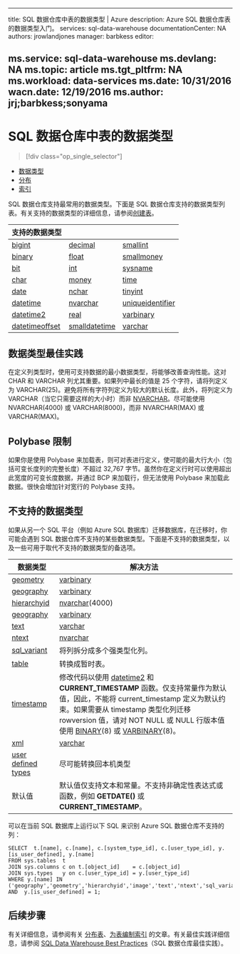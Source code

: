 <!-- Temp remove tables-overview, next task on -->
---
title: SQL 数据仓库中表的数据类型 | Azure
description: Azure SQL 数据仓库表的数据类型入门。
services: sql-data-warehouse
documentationCenter: NA
authors: jrowlandjones
manager: barbkess
editor: 

ms.service: sql-data-warehouse
ms.devlang: NA
ms.topic: article
ms.tgt_pltfrm: NA
ms.workload: data-services
ms.date: 10/31/2016
wacn.date: 12/19/2016
ms.author: jrj;barbkess;sonyama
---

# SQL 数据仓库中表的数据类型

> [!div class="op_single_selector"]
- [数据类型][]
- [分布][]
- [索引][]
<!-- 
- [概述][]
- [Partition][]
- [统计信息][]
- [临时][]
-->

SQL 数据仓库支持最常用的数据类型。下面是 SQL 数据仓库支持的数据类型列表。有关支持的数据类型的详细信息，请参阅[创建表][]。

|**支持的数据类型**|    |    |
|---|---|---|
|[bigint][]|[decimal][]|[smallint][]|
|[binary][]|[float][]|[smallmoney][]|
|[bit][]|[int][]|[sysname][]|
|[char][]|[money][]|[time][]|
|[date][]|[nchar][]|[tinyint][]|
|[datetime][]|[nvarchar][]|[uniqueidentifier][]|
|[datetime2][]|[real][]|[varbinary][]|
|[datetimeoffset][]|[smalldatetime][]|[varchar][]|

## 数据类型最佳实践

 在定义列类型时，使用可支持数据的最小数据类型，将能够改善查询性能。这对 CHAR 和 VARCHAR 列尤其重要。如果列中最长的值是 25 个字符，请将列定义为 VARCHAR(25)。避免将所有字符列定义为较大的默认长度。此外，将列定义为 VARCHAR（当它只需要这样的大小时）而非 [NVARCHAR][]。尽可能使用 NVARCHAR(4000) 或 VARCHAR(8000)，而非 NVARCHAR(MAX) 或 VARCHAR(MAX)。

## Polybase 限制

如果你是使用 Polybase 来加载表，则可对表进行定义，使可能的最大行大小（包括可变长度列的完整长度）不超过 32,767 字节。虽然你在定义行时可以使用超出此宽度的可变长度数据，并通过 BCP 来加载行，但无法使用 Polybase 来加载此数据。很快会增加针对宽行的 Polybase 支持。

## 不支持的数据类型

如果从另一个 SQL 平台（例如 Azure SQL 数据库）迁移数据库，在迁移时，你可能会遇到 SQL 数据仓库不支持的某些数据类型。下面是不支持的数据类型，以及一些可用于取代不支持的数据类型的备选项。

|数据类型|解决方法|
|---|---|
|[geometry][]|[varbinary][]|
|[geography][]|[varbinary][]|
|[hierarchyid][]|[nvarchar][](4000)|
|[geography][ntext,text,image]|[varbinary][]|
|[text][ntext,text,image]|[varchar][]|
|[ntext][ntext,text,image]|[nvarchar][]|
|[sql_variant][]|将列拆分成多个强类型化列。|
|[table][]|转换成暂时表。|
|[timestamp][]|修改代码以使用 [datetime2][] 和 **CURRENT_TIMESTAMP** 函数。仅支持常量作为默认值，因此，不能将 current_timestamp 定义为默认约束。如果需要从 timestamp 类型化列迁移 rowversion 值，请对 NOT NULL 或 NULL 行版本值使用 [BINARY][](8) 或 [VARBINARY][BINARY](8)。|
|[xml][]|[varchar][]|
|[user defined types][]|尽可能转换回本机类型|
|默认值|默认值仅支持文本和常量。不支持非确定性表达式或函数，例如 **GETDATE()** 或 **CURRENT_TIMESTAMP**。|

可以在当前 SQL 数据库上运行以下 SQL 来识别 Azure SQL 数据仓库不支持的列：

```
SELECT  t.[name], c.[name], c.[system_type_id], c.[user_type_id], y.[is_user_defined], y.[name]
FROM sys.tables  t
JOIN sys.columns c on t.[object_id]    = c.[object_id]
JOIN sys.types   y on c.[user_type_id] = y.[user_type_id]
WHERE y.[name] IN ('geography','geometry','hierarchyid','image','text','ntext','sql_variant','timestamp','xml')
AND  y.[is_user_defined] = 1;
```

## 后续步骤

有关详细信息，请参阅有关 <!-- [表概述][Overview]、--> [分布表][Distribute]、[为表编制索引][Index] <!-- 、[将表分区][Partition]、[维护表统计信息][Statistics]和[临时表][Temporary] --> 的文章。有关最佳实践详细信息，请参阅 [SQL Data Warehouse Best Practices][]（SQL 数据仓库最佳实践）。

<!--Image references-->

<!--Article references-->
[Overview]: ./sql-data-warehouse-tables-overview.md
[概述]: ./sql-data-warehouse-tables-overview.md
[数据类型]: ./sql-data-warehouse-tables-data-types.md
[Distribute]: ./sql-data-warehouse-tables-distribute.md
[分布]: ./sql-data-warehouse-tables-distribute.md
[Index]: ./sql-data-warehouse-tables-index.md
[索引]: ./sql-data-warehouse-tables-index.md
[Partition]: ./sql-data-warehouse-tables-partition.md
[Statistics]: ./sql-data-warehouse-tables-statistics.md
[统计信息]: ./sql-data-warehouse-tables-statistics.md
[Temporary]: ./sql-data-warehouse-tables-temporary.md
[临时]: ./sql-data-warehouse-tables-temporary.md
[SQL Data Warehouse Best Practices]: ./sql-data-warehouse-best-practices.md

<!--MSDN references-->

<!--Other Web references-->
[创建表]: https://msdn.microsoft.com/zh-cn/library/mt203953.aspx
[bigint]: https://msdn.microsoft.com/zh-cn/library/ms187745.aspx
[binary]: https://msdn.microsoft.com/zh-cn/library/ms188362.aspx
[bit]: https://msdn.microsoft.com/zh-cn/library/ms177603.aspx
[char]: https://msdn.microsoft.com/zh-cn/library/ms176089.aspx
[date]: https://msdn.microsoft.com/zh-cn/library/bb630352.aspx
[datetime]: https://msdn.microsoft.com/zh-cn/library/ms187819.aspx
[datetime2]: https://msdn.microsoft.com/zh-cn/library/bb677335.aspx
[datetimeoffset]: https://msdn.microsoft.com/zh-cn/library/bb630289.aspx
[decimal]: https://msdn.microsoft.com/zh-cn/library/ms187746.aspx
[float]: https://msdn.microsoft.com/zh-cn/library/ms173773.aspx
[geometry]: https://msdn.microsoft.com/zh-cn/library/cc280487.aspx
[geography]: https://msdn.microsoft.com/zh-cn/library/cc280766.aspx
[hierarchyid]: https://msdn.microsoft.com/zh-cn/library/bb677290.aspx
[int]: https://msdn.microsoft.com/zh-cn/library/ms187745.aspx
[money]: https://msdn.microsoft.com/zh-cn/library/ms179882.aspx
[nchar]: https://msdn.microsoft.com/zh-cn/library/ms186939.aspx
[nvarchar]: https://msdn.microsoft.com/zh-cn/library/ms186939.aspx
[ntext,text,image]: https://msdn.microsoft.com/zh-cn/library/ms187993.aspx
[real]: https://msdn.microsoft.com/zh-cn/library/ms173773.aspx
[smalldatetime]: https://msdn.microsoft.com/zh-cn/library/ms182418.aspx
[smallint]: https://msdn.microsoft.com/zh-cn/library/ms187745.aspx
[smallmoney]: https://msdn.microsoft.com/zh-cn/library/ms179882.aspx
[sql_variant]: https://msdn.microsoft.com/zh-cn/library/ms173829.aspx
[sysname]: https://msdn.microsoft.com/zh-cn/library/ms186939.aspx
[table]: https://msdn.microsoft.com/zh-cn/library/ms175010.aspx
[time]: https://msdn.microsoft.com/zh-cn/library/bb677243.aspx
[timestamp]: https://msdn.microsoft.com/zh-cn/library/ms182776.aspx
[tinyint]: https://msdn.microsoft.com/zh-cn/library/ms187745.aspx
[uniqueidentifier]: https://msdn.microsoft.com/zh-cn/library/ms187942.aspx
[varbinary]: https://msdn.microsoft.com/zh-cn/library/ms188362.aspx
[varchar]: https://msdn.microsoft.com/zh-cn/library/ms186939.aspx
[xml]: https://msdn.microsoft.com/zh-cn/library/ms187339.aspx
[user defined types]: https://msdn.microsoft.com/zh-cn/library/ms131694.aspx

<!---HONumber=Mooncake_1212_2016-->
